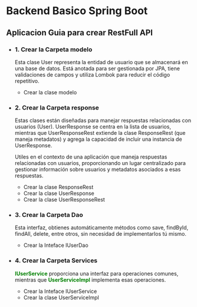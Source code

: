 # Backend Basico Spring Boot

## Aplicacion Guia para crear RestFull API 

- ### 1. Crear la Carpeta modelo 
   Esta clase User representa la entidad de usuario que se almacenará en una base de datos. Está anotada para ser gestionada por JPA, tiene validaciones de campos y utiliza Lombok para reducir el código repetitivo.

  -  Crear la clase modelo
  
- ### 2. Crear la Carpeta response 
   Estas clases están diseñadas para manejar respuestas relacionadas con usuarios (User). UserResponse se centra en la lista de usuarios, mientras que UserResponseRest extiende la clase ResponseRest (que maneja metadatos) y agrega la capacidad de incluir una instancia de UserResponse.

   Utiles en el contexto de una aplicación que maneja respuestas relacionadas con usuarios, proporcionando un lugar centralizado para gestionar información sobre usuarios y metadatos asociados a esas respuestas.

  -  Crear la clase ResponseRest
  -  Crear la clase UserResponse
  -  Crear la clase UserResponseRest

- ### 3. Crear la Carpeta Dao
   Esta interfaz, obtienes automáticamente métodos como save, findById, findAll, delete, entre otros, sin necesidad de implementarlos tú mismo.

  -  Crear la Inteface IUserDao

- ### 4. Crear la Carpeta Services
   <span style="color:green"> __IUserService__ </span> proporciona una interfaz para operaciones comunes, mientras que <span style="color:green"> __UserServiceImpl__ </span>implementa esas operaciones.

  -  Crear la Inteface IUserService
  -  Crear la clase UserServiceImpl
